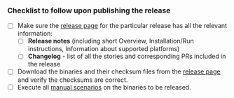 ### Checklist to follow upon publishing the release

 - [ ] Make sure the [release page](https://github.com/input-output-hk/cardano-wallet/releases) for the particular release has all the relevant information: 
   - [ ] **Release notes** (including short Overview, Installation/Run instructions, Information about supported platforms) 
   - [ ] **Changelog** - list of all the stories and corresponding PRs included in the release

 - [ ] Download the binaries and their checksum files from the [release page](https://github.com/input-output-hk/cardano-wallet/releases) and verify the checksums are correct. 
 - [ ] Execute all [manual scenarios](https://github.com/input-output-hk/cardano-wallet/tree/master/test/manual) on the binaries to be released.